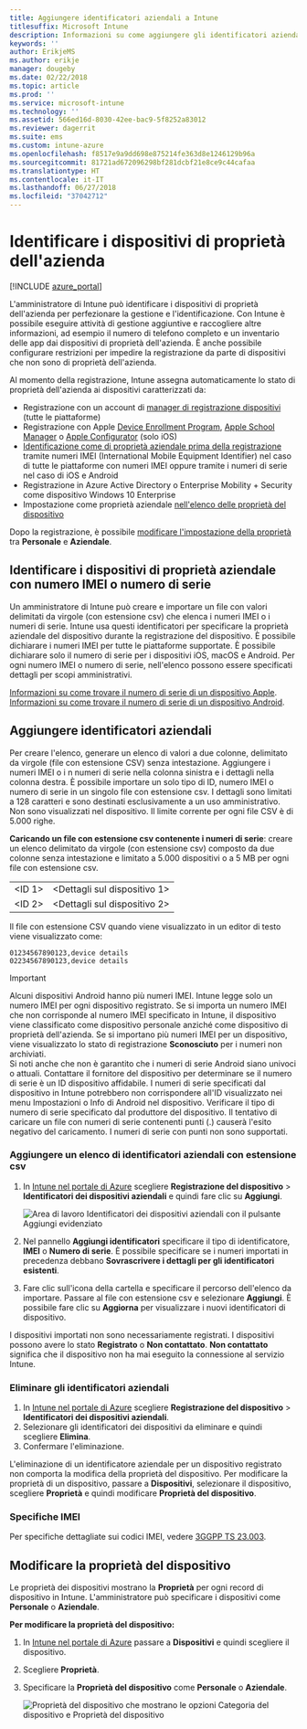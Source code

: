 ```yaml
---
title: Aggiungere identificatori aziendali a Intune
titlesuffix: Microsoft Intune
description: Informazioni su come aggiungere gli identificatori aziendali (metodo di registrazione, numeri IMEI e numeri di serie) a Microsoft Intune.
keywords: ''
author: ErikjeMS
ms.author: erikje
manager: dougeby
ms.date: 02/22/2018
ms.topic: article
ms.prod: ''
ms.service: microsoft-intune
ms.technology: ''
ms.assetid: 566ed16d-8030-42ee-bac9-5f8252a83012
ms.reviewer: dagerrit
ms.suite: ems
ms.custom: intune-azure
ms.openlocfilehash: f8517e9a9dd698e875214fe363d8e1246129b96a
ms.sourcegitcommit: 81721ad672096298bf281dcbf21e8ce9c44cafaa
ms.translationtype: HT
ms.contentlocale: it-IT
ms.lasthandoff: 06/27/2018
ms.locfileid: "37042712"
---
```

# <a name="identify-devices-as-corporate-owned"></a>Identificare i dispositivi di proprietà dell'azienda

[!INCLUDE [azure_portal](./includes/azure_portal.md)]

L'amministratore di Intune può identificare i dispositivi di proprietà dell'azienda per perfezionare la gestione e l'identificazione. Con Intune è possibile eseguire attività di gestione aggiuntive e raccogliere altre informazioni, ad esempio il numero di telefono completo e un inventario delle app dai dispositivi di proprietà dell'azienda. È anche possibile configurare restrizioni per impedire la registrazione da parte di dispositivi che non sono di proprietà dell'azienda.

Al momento della registrazione, Intune assegna automaticamente lo stato di proprietà dell'azienda ai dispositivi caratterizzati da:

- Registrazione con un account di [manager di registrazione dispositivi](device-enrollment-manager-enroll.md) (tutte le piattaforme)
- Registrazione con Apple [Device Enrollment Program](device-enrollment-program-enroll-ios.md), [Apple School Manager](apple-school-manager-set-up-ios.md) o [Apple Configurator](apple-configurator-enroll-ios.md) (solo iOS)
- [Identificazione come di proprietà aziendale prima della registrazione](#identify-corporate-owned-devices-with-imei-or-serial-number) tramite numeri IMEI (International Mobile Equipment Identifier) nel caso di tutte le piattaforme con numeri IMEI oppure tramite i numeri di serie nel caso di iOS e Android
- Registrazione in Azure Active Directory o Enterprise Mobility + Security come dispositivo Windows 10 Enterprise
- Impostazione come proprietà aziendale [nell'elenco delle proprietà del dispositivo](#change-device-ownership)

Dopo la registrazione, è possibile [modificare l'impostazione della proprietà](#change-device-ownership) tra **Personale** e **Aziendale**.

## <a name="identify-corporate-owned-devices-with-imei-or-serial-number"></a>Identificare i dispositivi di proprietà aziendale con numero IMEI o numero di serie

Un amministratore di Intune può creare e importare un file con valori delimitati da virgole (con estensione csv) che elenca i numeri IMEI o i numeri di serie. Intune usa questi identificatori per specificare la proprietà aziendale del dispositivo durante la registrazione del dispositivo. È possibile dichiarare i numeri IMEI per tutte le piattaforme supportate. È possibile dichiarare solo il numero di serie per i dispositivi iOS, macOS e Android. Per ogni numero IMEI o numero di serie, nell'elenco possono essere specificati dettagli per scopi amministrativi.

<!-- When you upload serial numbers for company-owned iOS devices, they must be paired with a corporate enrollment profile. Devices must then be enrolled using either Apple’s device enrollment program (DEP) or Apple Configurator to have them appear as company-owned. -->

[Informazioni su come trovare il numero di serie di un dispositivo Apple](https://support.apple.com/HT204308).<br>
[Informazioni su come trovare il numero di serie di un dispositivo Android](https://support.google.com/store/answer/3333000).

## <a name="add-corporate-identifiers"></a>Aggiungere identificatori aziendali
Per creare l'elenco, generare un elenco di valori a due colonne, delimitato da virgole (file con estensione CSV) senza intestazione. Aggiungere i numeri IMEI o i n numeri di serie nella colonna sinistra e i dettagli nella colonna destra. È possibile importare un solo tipo di ID, numero IMEI o numero di serie in un singolo file con estensione csv. I dettagli sono limitati a 128 caratteri e sono destinati esclusivamente a un uso amministrativo. Non sono visualizzati nel dispositivo. Il limite corrente per ogni file CSV è di 5.000 righe.

**Caricando un file con estensione csv contenente i numeri di serie**: creare un elenco delimitato da virgole (con estensione csv) composto da due colonne senza intestazione e limitato a 5.000 dispositivi o a 5 MB per ogni file con estensione csv.

|||
|-|-|
|&lt;ID 1&gt;|&lt;Dettagli sul dispositivo 1&gt;|
|&lt;ID 2&gt;|&lt;Dettagli sul dispositivo 2&gt;|

Il file con estensione CSV quando viene visualizzato in un editor di testo viene visualizzato come:

```
01234567890123,device details
02234567890123,device details
```

> [!IMPORTANT]
> Alcuni dispositivi Android hanno più numeri IMEI. Intune legge solo un numero IMEI per ogni dispositivo registrato. Se si importa un numero IMEI che non corrisponde al numero IMEI specificato in Intune, il dispositivo viene classificato come dispositivo personale anziché come dispositivo di proprietà dell'azienda. Se si importano più numeri IMEI per un dispositivo, viene visualizzato lo stato di registrazione **Sconosciuto** per i numeri non archiviati.<br>
>Si noti anche che non è garantito che i numeri di serie Android siano univoci o attuali. Contattare il fornitore del dispositivo per determinare se il numero di serie è un ID dispositivo affidabile.
>I numeri di serie specificati dal dispositivo in Intune potrebbero non corrispondere all'ID visualizzato nei menu Impostazioni o Info di Android nel dispositivo. Verificare il tipo di numero di serie specificato dal produttore del dispositivo.
>Il tentativo di caricare un file con numeri di serie contenenti punti (.) causerà l'esito negativo del caricamento. I numeri di serie con punti non sono supportati.

### <a name="add-a-csv-list-of-corporate-identifiers"></a>Aggiungere un elenco di identificatori aziendali con estensione csv

1. In [Intune nel portale di Azure](https://portal.azure.com) scegliere **Registrazione del dispositivo** > **Identificatori dei dispositivi aziendali** e quindi fare clic su **Aggiungi**.

   ![Area di lavoro Identificatori dei dispositivi aziendali con il pulsante Aggiungi evidenziato](./media/add-corp-id.png)

2. Nel pannello **Aggiungi identificatori** specificare il tipo di identificatore, **IMEI** o **Numero di serie**. È possibile specificare se i numeri importati in precedenza debbano **Sovrascrivere i dettagli per gli identificatori esistenti**.

3. Fare clic sull'icona della cartella e specificare il percorso dell'elenco da importare. Passare al file con estensione csv e selezionare **Aggiungi**. È possibile fare clic su **Aggiorna** per visualizzare i nuovi identificatori di dispositivo.

I dispositivi importati non sono necessariamente registrati. I dispositivi possono avere lo stato **Registrato** o **Non contattato**. **Non contattato** significa che il dispositivo non ha mai eseguito la connessione al servizio Intune.

### <a name="delete-corporate-identifiers"></a>Eliminare gli identificatori aziendali

1. In [Intune nel portale di Azure](https://portal.azure.com) scegliere **Registrazione del dispositivo** > **Identificatori dei dispositivi aziendali**.
2. Selezionare gli identificatori dei dispositivi da eliminare e quindi scegliere **Elimina**.
3. Confermare l'eliminazione.

L'eliminazione di un identificatore aziendale per un dispositivo registrato non comporta la modifica della proprietà del dispositivo. Per modificare la proprietà di un dispositivo, passare a **Dispositivi**, selezionare il dispositivo, scegliere **Proprietà** e quindi modificare **Proprietà del dispositivo**.

### <a name="imei-specifications"></a>Specifiche IMEI
Per specifiche dettagliate sui codici IMEI, vedere [3GGPP TS 23.003](https://portal.3gpp.org/desktopmodules/Specifications/SpecificationDetails.aspx?specificationId=729).

## <a name="change-device-ownership"></a>Modificare la proprietà del dispositivo

Le proprietà dei dispositivi mostrano la **Proprietà** per ogni record di dispositivo in Intune. L'amministratore può specificare i dispositivi come **Personale** o **Aziendale**.

**Per modificare la proprietà del dispositivo:**
1. In [Intune nel portale di Azure](https://portal.azure.com) passare a **Dispositivi** e quindi scegliere il dispositivo.
2. Scegliere **Proprietà**.
3. Specificare la **Proprietà del dispositivo** come **Personale** o **Aziendale**.

   ![Proprietà del dispositivo che mostrano le opzioni Categoria del dispositivo e Proprietà del dispositivo](./media/device-properties.png)
